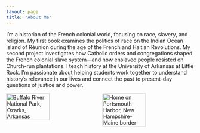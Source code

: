 ```yaml
---
layout: page
title: "About Me"
---
```


I’m a historian of the French colonial world, focusing on race, slavery, and religion. My first book examines the politics of race on the Indian Ocean island of Réunion during the age of the French and Haitian Revolutions. My second project investigates how Catholic orders and congregations shaped the French colonial slave system—and how enslaved people resisted on Church-run plantations. I teach history at the University of Arkansas at Little Rock. I’m passionate about helping students work together to understand history’s relevance in our lives and connect the past to present-day questions of justice and power.

<p style="display: flex; gap: 1rem; flex-wrap: wrap;">
  <img src="{{ site.baseurl }}/fotoreminismaller.jpg" alt="Buffalo River National Park, Ozarks, Arkansas" style="max-width: 100%; width: 48%;">
  <img src="{{ site.baseurl }}/portsmouthharbo.gif" alt="Home on Portsmouth Harbor, New Hampshire-Maine border" style="max-width: 100%; width: 48%;">
</p>








